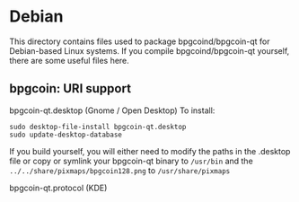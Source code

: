 
Debian
====================
This directory contains files used to package bpgcoind/bpgcoin-qt
for Debian-based Linux systems. If you compile bpgcoind/bpgcoin-qt yourself, there are some useful files here.

## bpgcoin: URI support ##


bpgcoin-qt.desktop  (Gnome / Open Desktop)
To install:

	sudo desktop-file-install bpgcoin-qt.desktop
	sudo update-desktop-database

If you build yourself, you will either need to modify the paths in
the .desktop file or copy or symlink your bpgcoin-qt binary to `/usr/bin`
and the `../../share/pixmaps/bpgcoin128.png` to `/usr/share/pixmaps`

bpgcoin-qt.protocol (KDE)

